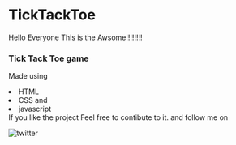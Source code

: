 # TickTackToe
Hello Everyone 
This is the Awsome!!!!!!!!<h3>Tick Tack Toe game </h3> 
Made using<br>
<li>HTML<br>
<li>CSS and<br>
<li>javascript<br>
If you like the project 
Feel free to contibute to it.
and follow me on <br>
  
![twitter]([https://user-images.githubusercontent.com/96807471/178783013-55096852-81f1-409b-abb3-0e405ad601d0.jpeg](https://twitter.com/Lavesh_linux/status/1540695424196943873?s=20&t=pxJDXE3N4m2nUnH_q6k-wg))
